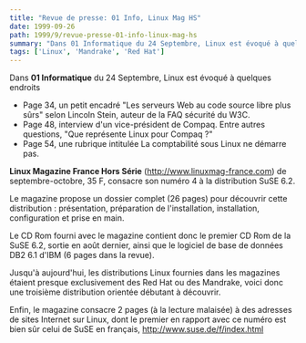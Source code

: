 ```yaml
---
title: "Revue de presse: 01 Info, Linux Mag HS"
date: 1999-09-26
path: 1999/9/revue-presse-01-info-linux-mag-hs
summary: "Dans 01 Informatique du 24 Septembre, Linux est évoqué à quelques endroits Page 34, un petit encadré \"Les serveurs Web au code source libre plus sûrs\" selon Lincoln Stein, auteur de la FAQ sécurité du W3C."
tags: ['Linux', 'Mandrake', 'Red Hat']
---
```


<P>Dans <B>01 Informatique</B>
du 24 Septembre, Linux est évoqué à quelques endroits</P>

<UL>

<LI>Page 34, un petit encadré "Les serveurs Web au code source
libre plus sûrs" selon Lincoln Stein, auteur de la FAQ
sécurité du W3C.
<LI>Page 48, interview d'un vice-président de Compaq. Entre
autres questions, "Que représente Linux pour Compaq ?"
<LI>Page 54, une rubrique intitulée La comptabilité sous
Linux ne démarre pas.
</UL>

<P><B>Linux Magazine France Hors Série</B> (<A HREF="http://www.linuxmag-france.com">http://www.linuxmag-france.com</A>) de
septembre-octobre, 35 F, consacre son numéro 4 à la distribution SuSE
6.2.</P>

<P>Le magazine propose un dossier complet (26 pages) pour découvrir cette
distribution : présentation, préparation de l'installation,
installation, configuration et prise en main.</P>

<P>Le CD Rom fourni avec le magazine contient donc le premier CD Rom de la
SuSE 6.2, sortie en août dernier, ainsi que le logiciel de base de
données DB2 6.1 d'IBM (6 pages dans la revue).</P>

<P>Jusqu'à aujourd'hui, les distributions Linux fournies dans les magazines
étaient presque exclusivement des Red Hat ou des Mandrake, voici donc
une troisième distribution orientée débutant à découvrir.</P>

<P>Enfin, le magazine consacre 2 pages (à la lecture malaisée) à des
adresses de sites Internet sur Linux, dont le premier en rapport avec ce
numéro est bien sûr celui de SuSE en français,
<A HREF="http://www.suse.de/f/index.html">http://www.suse.de/f/index.html</A></P>


